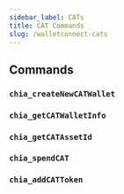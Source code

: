 ```yaml
---
sidebar_label: CATs
title: CAT Commands
slug: /walletconnect-cats
---
```


## Commands

### `chia_createNewCATWallet`

### `chia_getCATWalletInfo`

### `chia_getCATAssetId`

### `chia_spendCAT`

### `chia_addCATToken`

